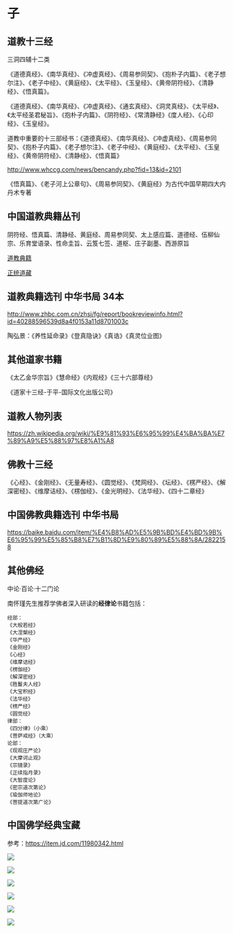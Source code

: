 # 子

## 道教十三经

三洞四辅十二类

《道德真经》、《南华真经》、《冲虚真经》、《周易参同契》、《抱朴子内篇》、《老子想尔注》、《老子中经》、《黄庭经》、《太平经》、《玉皇经》、《黄帝阴符经》、《清静经》、《悟真篇》。

《道德真经》、《南华真经》、《冲虚真经》、《通玄真经》、《洞灵真经》、《太平经》、《太平经圣君秘旨》、《抱朴子内篇》、《阴符经》、《常清静经》《度人经》、《心印经》、《玉皇经》。

道教中重要的十三部经书：《道德真经》、《南华真经》、《冲虚真经》、《周易参同契》、《抱朴子内篇》、《老子想尔注》、《老子中经》、《黄庭经》、《太平经》、《玉皇经》、《黄帝阴符经》、《清静经》、《悟真篇》

http://www.whccg.com/news/bencandy.php?fid=13&id=2101


《悟真篇》、《老子河上公章句》、《周易参同契》、《黄庭经》为古代中国早期四大内丹术专著

## 中国道教典籍丛刊

阴符经、悟真篇、清静经、黄庭经、周易参同契、太上感应篇、道德经、伍柳仙宗、乐育堂语录、性命圭旨、云笈七签、道枢、庄子副墨、西游原旨

[道教典籍](https://zh.wikisource.org/zh-hans/Category:%E9%81%93%E6%95%99%E5%85%B8%E7%B1%8D)

[正统道藏](https://zh.wikisource.org/zh-hans/Category:%E6%AD%A3%E7%B5%B1%E9%81%93%E8%97%8F)

## 道教典籍选刊 中华书局 34本

http://www.zhbc.com.cn/zhsj/fg/report/bookreviewinfo.html?id=40288596539d8a4f0153a11d8701003c

陶弘景：《养性延命录》《登真隐诀》《真诰》《真灵位业图》

## 其他道家书籍

《太乙金华宗旨》《慧命经》《内观经》《三十六部尊经》

《道家十三经-于平-国际文化出版公司》

## 道教人物列表

https://zh.wikipedia.org/wiki/%E9%81%93%E6%95%99%E4%BA%BA%E7%89%A9%E5%88%97%E8%A1%A8

## 佛教十三经

《心经》、《金刚经》、《无量寿经》、《圆觉经》、《梵网经》、《坛经》、《楞严经》、《解深密经》、《维摩诘经》、《楞伽经》、《金光明经》、《法华经》、《四十二章经》

## 中国佛教典籍选刊 中华书局

https://baike.baidu.com/item/%E4%B8%AD%E5%9B%BD%E4%BD%9B%E6%95%99%E5%85%B8%E7%B1%8D%E9%80%89%E5%88%8A/2822158


## 其他佛经

中论·百论·十二门论

南怀瑾先生推荐学佛者深入研读的**经律论**书籍包括：

```text
经部：
《大般若经》
《大涅槃经》
《华严经》
《金刚经》
《心经》
《维摩诘经》
《楞伽经》
《解深密经》
《胜鬘夫人经》
《大宝积经》
《法华经》
《楞严经》
《圆觉经》
律部：
《四分律》（小乘）
《菩萨戒经》（大乘）
论部：
《现观庄严论》
《大摩诃止观》
《宗镜录》
《正续指月录》
《大智度论》
《密宗道次第论》
《瑜伽师地论》
《菩提道次第广论》
```

## 中国佛学经典宝藏

参考：https://item.jd.com/11980342.html

![](../materials/zgfxjdbz.jpg)

![](../materials/zgfxjdbz1.png)

![](../materials/zgfxjdbz2.png)

![](../materials/zgfxjdbz3.png)

![](../materials/zgfxjdbz4.png)

![](../materials/zgfxjdbz5.png)





